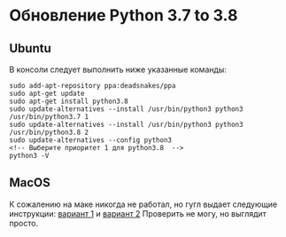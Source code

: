 # Обновление Python 3.7 to 3.8

## Ubuntu
В консоли следует выполнить ниже указанные команды:
```
sudo add-apt-repository ppa:deadsnakes/ppa
sudo apt-get update
sudo apt-get install python3.8
sudo update-alternatives --install /usr/bin/python3 python3 /usr/bin/python3.7 1
sudo update-alternatives --install /usr/bin/python3 python3 /usr/bin/python3.8 2
sudo update-alternatives --config python3
<!-- Выберите приоритет 1 для python3.8  -->
python3 -V
```
## MacOS

К сожалению на маке никогда не работал, но гугл выдает следующие инструкции: [вариант 1](https://jun711.github.io/devop/how-to-update-python3.6-to-python3.7-on-mac-os/)
и [вариант 2](https://installvirtual.com/install-python-3-8-on-mac/) 
Проверить не могу, но выглядит просто.